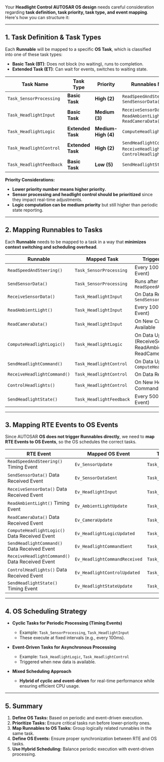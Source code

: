 Your **Headlight Control AUTOSAR OS design** needs careful consideration regarding **task definition, task priority, task type, and event mapping**. Here's how you can structure it:

---

## **1. Task Definition & Task Types**
Each **Runnable** will be mapped to a specific **OS Task**, which is classified into one of these task types:
- **Basic Task (BT)**: Does not block (no waiting), runs to completion.
- **Extended Task (ET)**: Can wait for events, switches to waiting state.

| **Task Name**               | **Task Type** | **Priority** | **Runnables Mapped** |
|----------------------------|--------------|--------------|----------------------|
| `Task_SensorProcessing`     | **Basic Task** | **High (2)** | `ReadSpeedAndSteering()`, `SendSensorData()` |
| `Task_HeadlightInput`       | **Basic Task** | **Medium (3)** | `ReceiveSensorData()`, `ReadAmbientLight()`, `ReadCameraData()` |
| `Task_HeadlightLogic`       | **Extended Task** | **Medium-High (4)** | `ComputeHeadlightLogic()` |
| `Task_HeadlightControl`     | **Extended Task** | **High (2)** | `SendHeadlightCommand()`, `ReceiveHeadlightCommand()`, `ControlHeadlights()` |
| `Task_HeadlightFeedback`    | **Basic Task** | **Low (5)** | `SendHeadlightState()` |

**Priority Considerations:**
- **Lower priority number means higher priority.**
- **Sensor processing and headlight control should be prioritized** since they impact real-time adjustments.
- **Logic computation can be medium priority** but still higher than periodic state reporting.

---

## **2. Mapping Runnables to Tasks**
Each **Runnable** needs to be mapped to a task in a way that **minimizes context switching and scheduling overhead**.

| **Runnable**               | **Mapped Task**         | **Trigger Condition** |
|----------------------------|------------------------|-----------------------|
| `ReadSpeedAndSteering()`   | `Task_SensorProcessing` | Every 100ms (Timing Event) |
| `SendSensorData()`         | `Task_SensorProcessing` | Runs after `ReadSpeedAndSteering()` |
| `ReceiveSensorData()`      | `Task_HeadlightInput` | On Data Received from `SendSensorData()` |
| `ReadAmbientLight()`       | `Task_HeadlightInput` | Every 100ms (Timing Event) |
| `ReadCameraData()`         | `Task_HeadlightInput` | On New Camera Data Available |
| `ComputeHeadlightLogic()`  | `Task_HeadlightLogic` | On Data Update (ReceiveSensorData, ReadAmbientLight, ReadCameraData) |
| `SendHeadlightCommand()`   | `Task_HeadlightControl` | On Data Update from `ComputeHeadlightLogic()` |
| `ReceiveHeadlightCommand()`| `Task_HeadlightControl` | On Data Received Event |
| `ControlHeadlights()`      | `Task_HeadlightControl` | On New Headlight Command Available |
| `SendHeadlightState()`     | `Task_HeadlightFeedback` | Every 500ms (Timing Event) |

---

## **3. Mapping RTE Events to OS Events**
Since AUTOSAR **OS does not trigger Runnables directly**, we need to **map RTE Events to OS Events**, so the OS schedules the correct tasks.

| **RTE Event**               | **Mapped OS Event**          | **Triggered Task** |
|----------------------------|-----------------------------|--------------------|
| `ReadSpeedAndSteering()` Timing Event  | `Ev_SensorUpdate` | `Task_SensorProcessing` |
| `SendSensorData()` Data Received Event | `Ev_SensorDataSent` | `Task_HeadlightInput` |
| `ReceiveSensorData()` Data Received Event | `Ev_HeadlightInput` | `Task_HeadlightLogic` |
| `ReadAmbientLight()` Timing Event | `Ev_AmbientLightUpdate` | `Task_HeadlightInput` |
| `ReadCameraData()` Data Received Event | `Ev_CameraUpdate` | `Task_HeadlightInput` |
| `ComputeHeadlightLogic()` Data Received Event | `Ev_HeadlightLogicUpdated` | `Task_HeadlightControl` |
| `SendHeadlightCommand()` Data Received Event | `Ev_HeadlightCommandSent` | `Task_HeadlightControl` |
| `ReceiveHeadlightCommand()` Data Received Event | `Ev_HeadlightCommandReceived` | `Task_HeadlightControl` |
| `ControlHeadlights()` Data Received Event | `Ev_HeadlightControlUpdated` | `Task_HeadlightControl` |
| `SendHeadlightState()` Timing Event | `Ev_HeadlightStateUpdate` | `Task_HeadlightFeedback` |

---

## **4. OS Scheduling Strategy**
- **Cyclic Tasks for Periodic Processing (Timing Events)**
  - Example: `Task_SensorProcessing`, `Task_HeadlightInput`
  - These execute at fixed intervals (e.g., every 100ms).
  
- **Event-Driven Tasks for Asynchronous Processing**
  - Example: `Task_HeadlightLogic`, `Task_HeadlightControl`
  - Triggered when new data is available.
  
- **Mixed Scheduling Approach**
  - **Hybrid of cyclic and event-driven** for real-time performance while ensuring efficient CPU usage.

---

## **5. Summary**
1. **Define OS Tasks:** Based on periodic and event-driven execution.
2. **Prioritize Tasks:** Ensure critical tasks run before lower-priority ones.
3. **Map Runnables to OS Tasks:** Group logically related runnables in the same task.
4. **Define OS Events:** Ensure proper synchronization between RTE and OS tasks.
5. **Use Hybrid Scheduling:** Balance periodic execution with event-driven processing.

